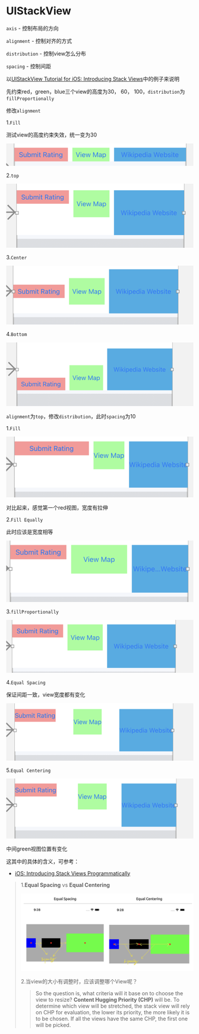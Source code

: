 # UIStackView

`axis` - 控制布局的方向

`alignment` - 控制对齐的方式

`distribution` - 控制view怎么分布

`spacing` - 控制间距



以[UIStackView Tutorial for iOS: Introducing Stack Views](https://www.kodeco.com/2198310-uistackview-tutorial-for-ios-introducing-stack-views)中的例子来说明

先约束red，green，blue三个view的高度为30， 60， 100，`distribution`为`fillProportionally`

修改`alignment`

1.`Fill`

测试view的高度约束失效，统一变为30

![020](./images/020.png)

2.`top`

![021](./images/021.png)

3.`Center`

![022](./images/022.png)

4.`Bottom`

![023](./images/023.png)



`alignment`为`top`，修改`distribution`，此时`spacing`为10

1.`Fill`

![024](./images/024.png)

对比起来，感觉第一个red视图，宽度有拉伸



2.`Fill Equally`

此时应该是宽度相等

![025](./images/025.png)



3.`fillProportionally`

![026](./images/026.png)



4.`Equal Spacing`

保证间距一致，view宽度都有变化

![027](./images/027.png)



5.`Equal Centering`

![028](./images/028.png)

中间green视图位置有变化



这其中的具体的含义，可参考：

+ [iOS: Introducing Stack Views Programmatically](https://uynguyen.github.io/2020/07/18/iOS-Introducing-Stack-Views/)

>1.**Equal Spacing** vs  **Equal Centering**
>
>![030](./images/030.png)
>
>2.当view的大小有调整时，应该调整哪个View呢？
>
>> So the question is, what criteria will it base on to choose the view to resize? **Content Hugging Priority (CHP)** will be. To determine which view will be stretched, the stack view will rely on CHP for evaluation, the lower its priority, the more likely it is to be chosen. If all the views have the same CHP, the first one will be picked.





























